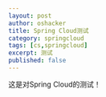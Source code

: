 ```yaml
---
layout: post 
author: oshacker
title: Spring Cloud测试
category: springcloud
tags: [cs,springcloud]
excerpt: 测试
published: false
---
```


这是对Spring Cloud的测试！
